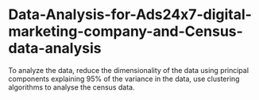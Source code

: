# Data-Analysis-for-Ads24x7-digital-marketing-company-and-Census-data-analysis
To analyze the data, reduce the dimensionality of the data using principal components explaining 95% of the variance in the data, use clustering algorithms to analyse the census data.
